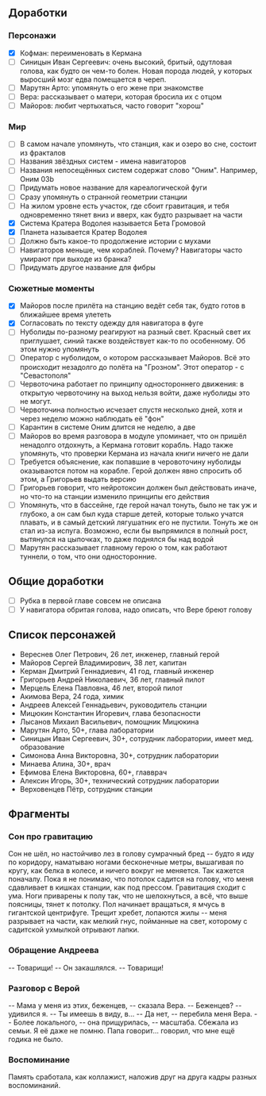## Доработки

### Персонажи

- [x] Кофман: переименовать в Кермана
- [ ] Синицын Иван Сергеевич: очень высокий, бритый, одутловая голова, как будто он чем-то болен. Новая порода людей, у которых выросший мозг едва помещается в череп.
- [ ] Марутян Арто: упомянуть о его жене при знакомстве
- [ ] Вера: рассказывает о матери, которая бросила их с отцом
- [ ] Майоров: любит чертыхаться, часто говорит "хорош"

### Мир

- [ ] В самом начале упомянуть, что станция, как и озеро во сне, состоит из фракталов
- [ ] Названия звёздных систем - имена навигаторов
- [ ] Названия непосещённых систем содержат слово "Оним". Например, Оним 03b
- [ ] Придумать новое название для кареалогической фуги
- [ ] Сразу упомянуть о странной геометрии станции
- [ ] На жилом уровне есть участок, где сбоит гравитация, и тебя одновременно тянет вниз и вверх, как будто разрывает на части
- [x] Система Кратера Водолея называется Бета Громовой
- [x] Планета называется Кратер Водолея
- [ ] Должно быть какое-то продолжение истории с мухами
- [ ] Навигаторов меньше, чем кораблей. Почему? Навигаторы часто умирают при выходе из бранка?
- [ ] Придумать другое название для фибры

### Сюжетные моменты

- [x] Майоров после прилёта на станцию ведёт себя так, будто готов в ближайшее время улететь
- [x] Согласовать по тексту одежду для навигатора в фуге
- [ ] Нуболиды по-разному реагируют на разный свет. Красный свет их приглушает, синий также воздействует как-то по особенному. Об этом нужно упомянуть
- [ ] Оператор с нуболидом, о котором рассказывает Майоров. Всё это происходит незадолго до полёта на "Грозном". Этот оператор - с "Севастополя"
- [ ] Червоточина работает по принципу одностороннего движения: в открытую червоточину на выход нельзя войти, даже нуболиды это не могут.
- [ ] Червоточина полностью исчезает спустя несколько дней, хотя и через неделю можно наблюдать её "фон"
- [ ] Карантин в системе Оним длится не неделю, а две
- [ ] Майоров во время разговора в модуле упоминает, что он пришёл ненадолго отдохнуть, а Кермана готовит корабль. Надо также упомянуть, что проверки Кермана из начала книги ничего не дали
- [ ] Требуется объяснение, как попавшие в черовоточину нуболиды оказываются потом на корабле. Герой должен явно спросить об этом, а Григорьев выдать версию
- [ ] Григорьев говорит, что нейротоксин должен был действовать иначе, но что-то на станции изменило принципы его действия
- [ ] Упомянуть, что в бассейне, где герой начал тонуть, было не так уж и глубоко, а он сам был куда старше детей, которые только учатся плавать, и в самый детский лягушатник его не пустили. Тонуть же он стал из-за испуга. Возможно, если бы выпрямился в полный рост, вытянулся на цыпочках, то даже поднялся бы над водой
- [ ] Марутян рассказывает главному герою о том, как работают туннели, о том, что они односторонние.

## Общие доработки

- [ ] Рубка в первой главе совсем не описана
- [ ] У навигатора обритая голова, надо описать, что Вере бреют голову

## Список персонажей

* Вереснев Олег Петрович, 26 лет, инженер, главный герой
* Майоров Сергей Владимирович, 38 лет, капитан
* Керман Дмитрий Геннадиевич, 41 год, главный инженер
* Григорьев Андрей Николаевич, 36 лет, главный пилот
* Мерцель Елена Павловна, 46 лет, второй пилот
* Акимова Вера, 24 года, химик
* Андреев Алексей Геннадьевич, руководитель станции
* Мицюкин Константин Игоревич, глава безопасности
* Лысанов Михаил Васильевич, помощник Мицюкина
* Марутян Арто, 50+, глава лаборатории
* Синицын Иван Сергеевич, 30+, сотрудник лаборатории,  имеет мед. образование
* Симонова Анна Викторовна, 30+, сотрудник лаборатории
* Минаева Алина, 30+, врач
* Ефимова Елена Викторовна, 60+, главврач
* Алексин Игорь, 30+, технический сотрудник лаборатории
* Верховенцев Пётр, сотрудник станции

## Фрагменты

### Сон про гравитацию

Сон не шёл, но настойчиво лез в голову сумрачный бред -- будто я иду по коридору, наматываю ногами бесконечные метры, вышагивая по кругу, как белка в колесе, и ничего вокруг не меняется. Так кажется поначалу. Пока я не понимаю, что потолок садится на голову, что меня сдавливает в кишках станции, как под прессом. Гравитация сходит с ума. Ноги приварены к полу так, что не шелохнуться, а всё, что выше поясницы, тянет к потолку. Пол начинает вращаться, я мчусь в гигантской центрифуге. Трещит хребет, лопаются жилы -- меня разрывает на части, как мелкий гнус, пойманные на свет, которому с садитской ухмылкой отрывают лапки.

### Обращение Андреева

-- Товарищи! -- Он закашлялся. -- Товарищи!

### Разговор с Верой

-- Мама у меня из этих, беженцев, -- сказала Вера.
-- Беженцев? -- удивился я. -- Ты имеешь в виду, в...
-- Да нет, -- перебила меня Вера. -- Более локального, -- она прищурилась, -- масштаба. Сбежала из семьи. Я её даже не помню. Папа говорит... говорил, что мне ещё годика не было.

### Воспоминание

Память сработала, как коллажист, наложив друг на друга кадры разных воспоминаний.